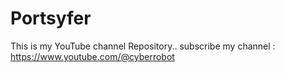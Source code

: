# Portsyfer
This is my YouTube channel Repository.. subscribe my channel : https://www.youtube.com/@cyberrobot

